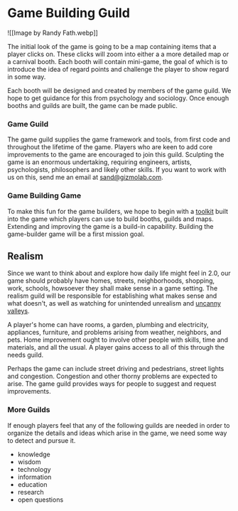 # Game Building Guild

![[Image by Randy Fath.webp]]

The initial look of the game is going to be a map containing items that a player clicks on. These clicks will zoom into either a a more detailed map or a carnival booth. Each booth will contain mini-game, the goal of which is to introduce the idea of regard points and challenge the player to show regard in some way.

Each booth will be designed and created by members of the game guild. We hope to get guidance for this from psychology and sociology. Once enough booths and guilds are built, the game can be made public.

### Game Guild

The game guild supplies the game framework and tools, from first code and throughout the lifetime of the game. Players who are keen to add core improvements to the game are encouraged to join this guild. Sculpting the game is an enormous undertaking, requiring engineers, artists, psychologists, philosophers and likely other skills. If you want to work with us on this, send me an email at sand@gizmolab.com.

### Game Building Game

To make this fun for the game builders, we hope to begin with a [toolkit](https://wiki.game.civilization2.org/tools) built into the game which players can use to build booths, guilds and maps. Extending and improving the game is a build-in capability. Building the game-builder game will be a first mission goal.

## Realism

Since we want to think about and explore how daily life might feel in 2.0, our game should probably have homes, streets, neighborhoods, shopping, work, schools, howsoever they shall make sense in a game setting. The realism guild will be responsible for establishing what makes sense and what doesn't, as well as watching for unintended unrealism and [uncanny valleys](https://en.wikipedia.org/wiki/Uncanny_valley).

A player's home can have rooms, a garden, plumbing and electricity, appliances, furniture, and problems arising from weather, neighbors, and pets. Home improvement ought to involve other people with skills, time and materials, and all the usual. A player gains access to all of this through the needs guild.

Perhaps the game can include street driving and pedestrians, street lights and congestion. Congestion and other thorny problems are expected to arise. The game guild provides ways for people to suggest and request improvements.

### More Guilds

If enough players feel that any of the following guilds are needed in order to organize the details and ideas which arise in the game, we need some way to detect and pursue it. 

-   knowledge
-   wisdom
-   technology
-   information
-   education
-   research
-   open questions
